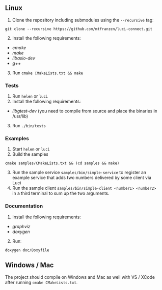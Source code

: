 ## Linux
1. Clone the repository including submodules using the `--recursive` tag:
```
git clone --recursive https://github.com/mtfranzen/luci-connect.git
```
2. Install the following requirements:
 * *cmake*
 * *make*
 * *libasio-dev*
 * *g++*

3. Run `cmake CMakeLists.txt && make`

### Tests
1. Run `helen` or `luci`
2. Install the following requirements:
 * *libgtest-dev* (you need to compile from source and place the binaries in /usr/lib)
3. Run `./bin/tests`

### Examples

1. Start `helen` or `luci`
2. Build the samples
```
cmake samples/CMakeLists.txt && (cd samples && make)
```
3. Run the sample service `samples/bin/simple-service` to register an example service that adds two numbers delivered by some client via Luci
4. Run the sample client `samples/bin/simple-client <number1> <number2>` in a third terminal to sum up the two arguments.

### Documentation
1. Install the following requirements:
 * *graphviz*
 * *doxygen*
2. Run:
```
doxygen doc/Doxyfile
```

## Windows / Mac

The project should compile on Windows and Mac as well with VS / XCode after running `cmake CMakeLists.txt`.
